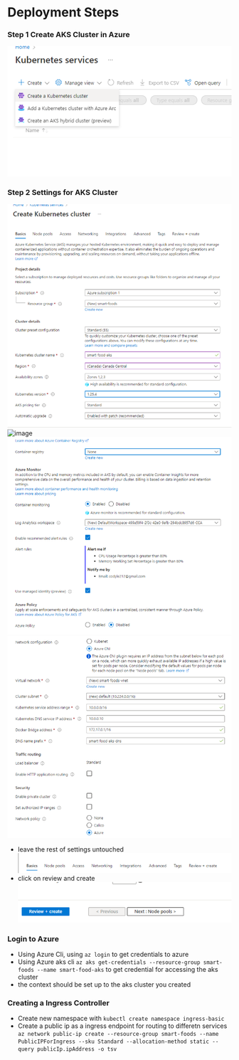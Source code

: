 # Deployment Steps
### Step 1 Create AKS Cluster in Azure
![image](images/createakscluster.png)
### Step 2 Settings for AKS Cluster
![image](images/settings-basic-1.png)
![image](images/settings-basic-2.png)
![image](images/settings-integration.png)
![image](images/settings-networking.png)
- leave the rest of settings untouched
![image](images/settings-option.png)
- click on review and create 
![image](images/create-cluster.png)

### Login to Azure
- Using Azure Cli, using `az login` to get credentials to azure
- Using Azure aks cli `az aks get-credentials --resource-group smart-foods --name smart-food-aks` to get credential for accessing the aks cluster
- the context should be set up to the aks cluster you created
### Creating a Ingress Controller
- Create new namespace with `kubectl create namespace ingress-basic`
- Create a public ip as a ingress endpoint for routing to differetn services `az network public-ip create --resource-group smart-foods --name PublicIPForIngress --sku Standard --allocation-method static --query publicIp.ipAddress -o tsv`
